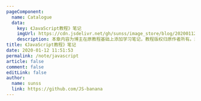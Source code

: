 ```yaml
---
pageComponent: 
  name: Catalogue
  data: 
    key: 《JavaScript教程》笔记
    imgUrl: https://cdn.jsdelivr.net/gh/sunss/image_store/blog/20200112120340.png
    description: 本章内容为博主在原教程基础上添加学习笔记，教程版权归原作者所有。来源：<a href='https://wangdoc.com/javascript/' target='_blank'>JavaScript教程</a>
title: 《JavaScript教程》笔记
date: 2020-01-12 11:51:53
permalink: /note/javascript
article: false
comment: false
editLink: false
author: 
  name: sunss
  link: https://github.com/JS-banana
---
```

